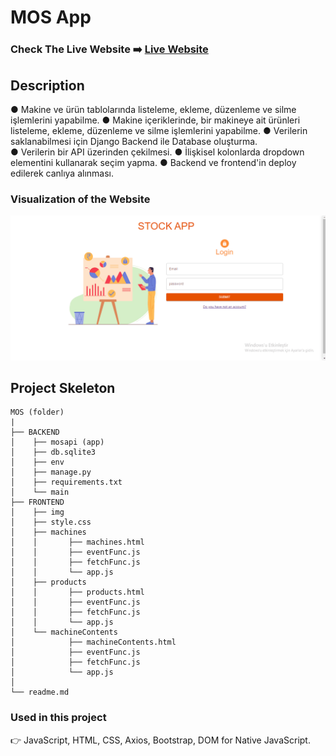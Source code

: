 # MOS App

### Check The Live Website ➡️ [Live Website](https://sekunev.github.io/MOS/FRONTEND/machines/index.html)

## Description

● Makine ve ürün tablolarında listeleme, ekleme, düzenleme ve silme işlemlerini yapabilme.
● Makine içeriklerinde, bir makineye ait ürünleri listeleme, ekleme, düzenleme ve silme işlemlerini yapabilme.
● Verilerin saklanabilmesi için Django Backend ile Database oluşturma.  
● Verilerin bir API üzerinden çekilmesi.
● İlişkisel kolonlarda dropdown elementini kullanarak seçim yapma.
● Backend ve frontend'in deploy edilerek canlıya alınması.

### Visualization of the Website

![image](https://github.com/Sekunev/Stock-App/blob/main/src/assets/AnimationProject.gif)

## Project Skeleton

```
MOS (folder)
|
├── BACKEND
│    ├── mosapi (app)
│    ├── db.sqlite3
│    ├── env
│    ├── manage.py
│    ├── requirements.txt
│    └── main
├── FRONTEND
│    ├── img
│    ├── style.css
│    ├── machines
│    │       ├── machines.html
│    │       ├── eventFunc.js
│    │       ├── fetchFunc.js
│    │       └── app.js
│    ├── products
│    │       ├── products.html
│    │       ├── eventFunc.js
│    │       ├── fetchFunc.js
│    │       └── app.js
│    └── machineContents
│            ├── machineContents.html
│            ├── eventFunc.js
│            ├── fetchFunc.js
│            └── app.js
│
└── readme.md
```

### Used in this project

👉 JavaScript, HTML, CSS, Axios, Bootstrap, DOM for Native JavaScript.
